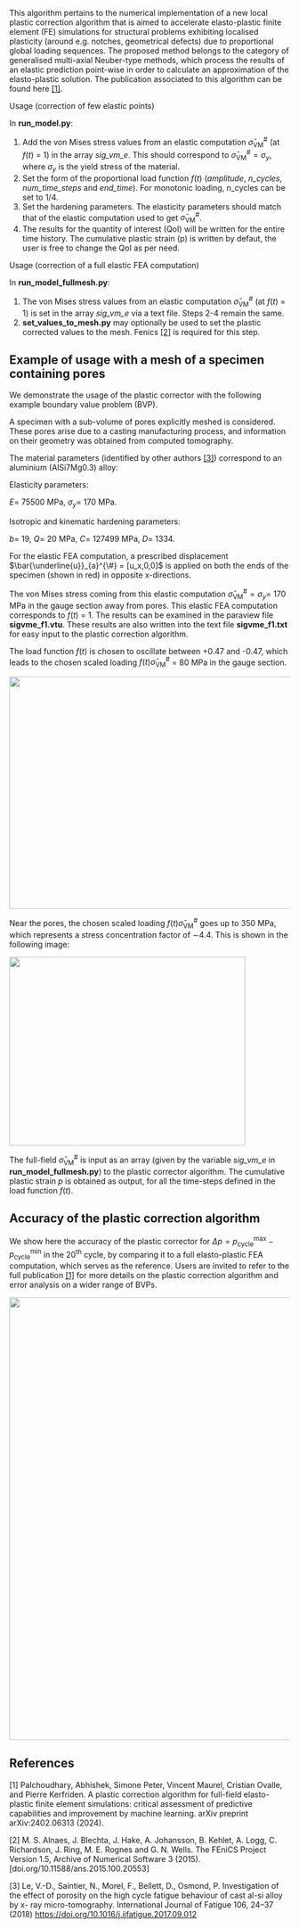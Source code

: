 This algorithm pertains to the numerical implementation of a new local plastic correction algorithm that is aimed to
accelerate elasto-plastic finite element (FE) simulations for structural problems
exhibiting localised plasticity (around e.g. notches, geometrical defects) due to proportional global loading sequences. 
The proposed method belongs to the category of generalised multi-axial Neuber-type
methods, which process the results of an elastic prediction point-wise in order to
calculate an approximation of the elasto-plastic solution. The publication associated to this algorithm can be found here [[1]](#1).

Usage (correction of few elastic points)

In **run_model.py**:

1. Add the von Mises stress values from an elastic computation $`\bar{\sigma}_{\textrm{VM}}^{\#}`$ (at $`f(t)`$ = 1) in the array _sig_vm_e_. This should correspond to $`\bar{\sigma}_{\textrm{VM}}^{\#} = \sigma_y`$, where $`\sigma_y`$ is the yield stress of the material.
2. Set the form of the proportional load function $`f(t)`$ (_amplitude_, _n_cycles_, _num_time_steps_ and _end_time_). For monotonic loading, n_cycles can be set to 1/4.
3. Set the hardening parameters. The elasticity parameters should match that of the elastic computation used to get $`\bar{\sigma}_{\textrm{VM}}^{\#}`$.
4. The results for the quantity of interest (QoI) will be written for the entire time history. The cumulative plastic strain (p) is written by defaut, the user is free to change the QoI as per need.

Usage (correction of a full elastic FEA computation)

In **run_model_fullmesh.py**:


1. The von Mises stress values from an elastic computation $`\bar{\sigma}_{\textrm{VM}}^{\#}`$ (at $`f(t)`$ = 1) is set in the array _sig_vm_e_ via a text file.
   Steps 2-4 remain the same.
5. **set_values_to_mesh.py** may optionally be used to set the plastic corrected values to the mesh. Fenics [[2]](#2) is required for this step. 


## Example of usage with a mesh of a specimen containing pores

We demonstrate the usage of the plastic corrector with the following example boundary value problem (BVP).

A specimen with a sub-volume of pores explicitly meshed is considered. These pores arise due to a casting manufacturing process, and information on their geometry was obtained from computed tomography.

The material parameters (identified by other authors [[3]](#3)) correspond to an aluminium (AlSi7Mg0.3) alloy:

Elasticity parameters:

$`E =`$ 75500 MPa, 
$`\sigma_y =`$ 170 MPa. 

Isotropic and kinematic hardening parameters:

$`b =`$ 19, 
$`Q =`$ 20 MPa, 
$`C =`$ 127499 MPa, 
$`D =`$ 1334. 

For the elastic FEA computation, a prescribed displacement $`\bar{\underline{u}}_{a}^{\#} = [u_x,0,0]`$ is applied on both the ends of the specimen (shown in red) in opposite x-directions.

The von Mises stress coming from this elastic computation $`\bar{\sigma}_{\textrm{VM}}^{\#} = \sigma_y =`$ 170 MPa in the gauge section away from pores. This elastic FEA computation corresponds to $`f(t)`$ = 1. The results can be examined in the paraview file **sigvme_f1.vtu**. These results are also written into the text file **sigvme_f1.txt** for easy input to the plastic correction algorithm.

The load function $`f(t)`$ is chosen to oscillate between +0.47 and -0.47, which leads to the chosen scaled loading $`f(t)\bar{\sigma}_{\textrm{VM}}^{\#}`$ = 80 MPa in the gauge section.

<img src="https://github.com/user-attachments/assets/6817691d-6c80-4f03-90f0-4675df38fa8b" width="792px" height="417px">

Near the pores, the chosen scaled loading $`f(t)\bar{\sigma}_{\textrm{VM}}^{\#}`$ goes up to 350 MPa, which represents a stress concentration factor of $`\sim`$4.4. This is shown in the following image:

<img src="https://github.com/user-attachments/assets/ddecd1aa-3d68-4926-a722-5ff0db5dc2cc" width="423.5px" height="339.5px">

The full-field $`\bar{\sigma}_{\textrm{VM}}^{\#}`$ is input as an array (given by the variable _sig_vm_e_ in **run_model_fullmesh.py**) to the plastic corrector algorithm. The cumulative plastic strain $`p`$ is obtained as output, for all the time-steps defined in the load function $`f(t)`$.


## Accuracy of the plastic correction algorithm

We show here the accuracy of the plastic corrector for $\Delta p = p^{\textrm{max}}_{\textrm{cycle}} - p^{\textrm{min}}_{\textrm{cycle}}$ in the 20<sup>th</sup> cycle, by comparing it to a full elasto-plastic FEA computation, which serves as the reference. Users are invited to refer to the full publication [[1]](#1) for more details on the plastic correction algorithm and error analysis on a wider range of BVPs.

<img src="https://github.com/user-attachments/assets/1fba19a5-4a06-4d8a-9d92-8fa05f8a5d88" width="752.6px" height="794.6px">

## References

<a id="1">[1]</a> 
Palchoudhary, Abhishek, Simone Peter, Vincent Maurel, Cristian Ovalle, and Pierre Kerfriden. 
A plastic correction algorithm for full-field elasto-plastic finite element simulations: 
critical assessment of predictive capabilities and improvement by machine learning. 
arXiv preprint arXiv:2402.06313 (2024).

<a id="2">[2]</a> 
M. S. Alnaes, J. Blechta, J. Hake, A. Johansson, B. Kehlet, A. Logg, C. Richardson, J. Ring, M. E. Rognes and G. N. Wells. 
The FEniCS Project Version 1.5, Archive of Numerical Software 3 (2015). 
[doi.org/10.11588/ans.2015.100.20553]

<a id="3">[3]</a>
Le, V.-D., Saintier, N., Morel, F., Bellett, D., Osmond, P. Investigation of the
effect of porosity on the high cycle fatigue behaviour of cast al-si alloy by x-
ray micro-tomography. International Journal of Fatigue 106, 24–37 (2018) 
https://doi.org/10.1016/j.ijfatigue.2017.09.012

